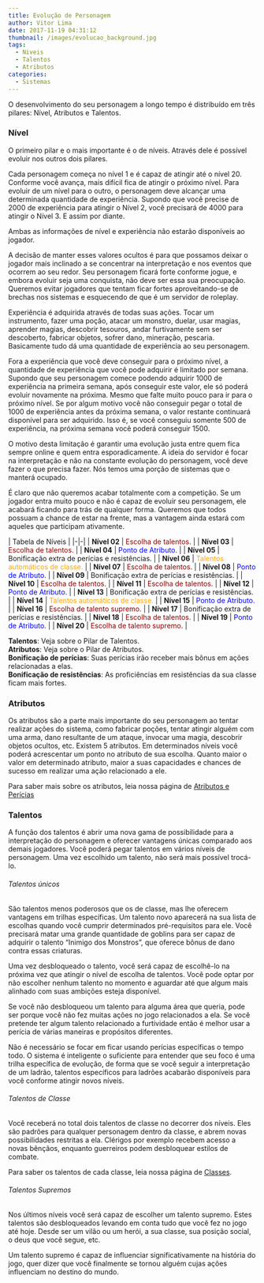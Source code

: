 ```yaml
---
title: Evolução de Personagem
author: Vitor Lima
date: 2017-11-19 04:31:12
thumbnail: /images/evolucao_background.jpg
tags:
  - Niveis
  - Talentos
  - Atributos
categories:
  - Sistemas
---
```

O desenvolvimento do seu personagem a longo tempo é distribuído em três pilares: Nível, Atributos e Talentos.
 
### Nível
O primeiro pilar e o mais importante é o de níveis. Através dele é possível evoluir nos outros dois pilares.

Cada personagem começa no nível 1 e é capaz de atingir até o nível 20. Conforme você avança, mais difícil fica de atingir o próximo nível. Para evoluir de um nível para o outro, o personagem deve alcançar uma determinada quantidade de experiência.
Supondo que você precise de 2000 de experiência para atingir o Nível 2, você precisará de 4000 para atingir o Nível 3. E assim por diante.

Ambas as informações de nível e experiência não estarão disponíveis ao jogador.
 
A decisão de manter esses valores ocultos é para que possamos deixar o jogador mais inclinado a se concentrar na interpretação e nos eventos que ocorrem ao seu redor. Seu personagem ficará forte conforme jogue, e embora evoluir seja uma conquista, não deve ser essa sua preocupação. Queremos evitar jogadores que tentam ficar fortes aproveitando-se de brechas nos sistemas e esquecendo de que é um servidor de roleplay.
 
Experiência é adquirida através de todas suas ações. Tocar um instrumento, fazer uma poção, atacar um monstro, duelar, usar magias, aprender magias, descobrir tesouros, andar furtivamente sem ser descoberto, fabricar objetos, sofrer dano, mineração, pescaria. Basicamente tudo dá uma quantidade de experiência ao seu personagem.
 
Fora a experiência que você deve conseguir para o próximo nível, a quantidade de experiência que você pode adquirir é limitado por semana. Supondo que seu personagem comece podendo adquirir 1000 de experiência na primeira semana, após conseguir este valor, ele só poderá evoluir novamente na próxima. Mesmo que falte muito pouco para ir para o próximo nível.
Se por algum motivo você não conseguir pegar o total de 1000 de experiência antes da próxima semana, o valor restante continuará disponível para ser adquirido. Isso é, se você conseguiu somente 500 de experiência, na próxima semana você poderá conseguir 1500.
 
O motivo desta limitação é garantir uma evolução justa entre quem fica sempre online e quem entra esporadicamente. A ideia do servidor é focar na interpretação e não na constante evolução do personagem, você deve fazer o que precisa fazer. Nós temos uma porção de sistemas que o manterá ocupado.

É claro que não queremos acabar totalmente com a competição. Se um jogador entra muito pouco e não é capaz de evoluir seu personagem, ele acabará ficando para trás de qualquer forma. Queremos que todos possuam a chance de estar na frente, mas a vantagem ainda estará com aqueles que participam ativamente.
 
|      Tabela de Níveis |
|-|-|
| **Nível 02** | <span style="color:darkred">Escolha de talentos.</span> |
| **Nível 03** | <span style="color:darkred">Escolha de talentos.</span>  |
| **Nível 04** | <span style="color:blue">Ponto de Atributo.</span> |
| **Nível 05** | Bonificação extra de perícias e resistências. |
| **Nível 06** | <span style="color:orange">Talentos automáticos de classe.</span> |
| **Nível 07** | <span style="color:darkred">Escolha de talentos.</span>  |
| **Nível 08** | <span style="color:blue">Ponto de Atributo.</span> |
| **Nível 09** | Bonificação extra de perícias e resistências. |
| **Nível 10** | <span style="color:darkred">Escolha de talentos.</span>  |
| **Nível 11** | <span style="color:darkred">Escolha de talentos.</span>  |
| **Nível 12** | <span style="color:blue">Ponto de Atributo.</span> |
| **Nível 13** | Bonificação extra de perícias e resistências. |
| **Nível 14** | <span style="color:orange">Talentos automáticos de classe.</span> |
| **Nível 15** | <span style="color:blue">Ponto de Atributo.</span> |
| **Nível 16** | <span style="color:darkred">Escolha de talento supremo.</span> |
| **Nível 17** | Bonificação extra de perícias e resistências. |
| **Nível 18** | <span style="color:darkred">Escolha de talentos.</span>  |
| **Nível 19** | <span style="color:blue">Ponto de Atributo.</span> |
| **Nível 20** | <span style="color:darkred">Escolha de talento supremo.</span> |
 
**Talentos**: Veja sobre o Pilar de Talentos.<br/>**Atributos**: Veja sobre o Pilar de Atributos.<br/>**Bonificação de perícias**: Suas perícias irão receber mais bônus em ações relacionadas a elas.<br/>**Bonificação de resistências**: As proficiências em resistências da sua classe ficam mais fortes.
 
### Atributos
Os atributos são a parte mais importante do seu personagem ao tentar realizar ações do sistema, como fabricar poções, tentar atingir alguém com uma arma, dano resultante de um ataque, invocar uma magia, descobrir objetos ocultos, etc.
Existem 5 atributos. Em determinados níveis você poderá acrescentar um ponto no atributo de sua escolha.
Quanto maior o valor em determinado atributo, maior a suas capacidades e chances de sucesso em realizar uma ação relacionado a ele.

Para saber mais sobre os atributos, leia nossa página de [Atributos e Perícias](/atributos-pericias/)
 
### Talentos
A função dos talentos é abrir uma nova gama de possibilidade para a interpretação do personagem e oferecer vantagens únicas comparado aos demais jogadores.
Você poderá pegar talentos em vários níveis de personagem. Uma vez escolhido um talento, não será mais possível trocá-lo.
 
###### Talentos únicos
São talentos menos poderosos que os de classe, mas lhe oferecem vantagens em trilhas específicas. Um talento novo aparecerá na sua lista de escolhas quando você cumprir determinados pré-requisitos para ele. Você precisará matar uma grande quantidade de goblins para ser capaz de adquirir o talento “Inimigo dos Monstros”, que oferece bônus de dano contra essas criaturas.
 
Uma vez desbloqueado o talento, você será capaz de escolhê-lo na próxima vez que atingir o nível de escolha de talentos. Você pode optar por não escolher nenhum talento no momento e aguardar até que algum mais alinhado com suas ambições esteja disponível.
 
Se você não desbloqueou um talento para alguma área que queria, pode ser porque você não fez muitas ações no jogo relacionados a ela. Se você pretende ter algum talento relacionado a furtividade então é melhor usar a perícia de várias maneiras e propósitos diferentes.

Não é necessário se focar em ficar usando perícias específicas o tempo todo. O sistema é inteligente o suficiente para entender que seu foco é uma trilha específica de evolução, de forma que se você seguir a interpretação de um ladrão, talentos específicos para ladrões acabarão disponíveis para você conforme atingir novos níveis.

###### Talentos de Classe
Você receberá no total dois talentos de classe no decorrer dos níveis. Eles são padrões para qualquer personagem dentro da classe, e abrem novas possibilidades restritas a ela.
Clérigos por exemplo recebem acesso a novas bênçãos, enquanto guerreiros podem desbloquear estilos de combate.
 
Para saber os talentos de cada classe, leia nossa página de [Classes](/classes/).

###### Talentos Supremos
Nos últimos níveis você será capaz de escolher um talento supremo. Estes talentos são desbloqueados levando em conta tudo que você fez no jogo até hoje. Desde ser um vilão ou um herói, a sua classe, sua posição social, o deus que você segue, etc.
 
Um talento supremo é capaz de influenciar significativamente na história do jogo, quer dizer que você finalmente se tornou alguém cujas ações influenciam no destino do mundo.